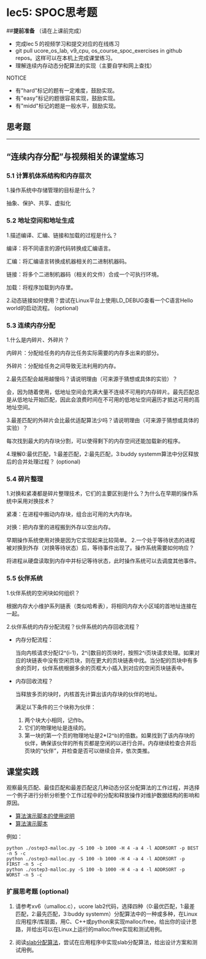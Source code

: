 # lec5: SPOC思考题

##**提前准备**
（请在上课前完成）

- 完成lec５的视频学习和提交对应的在线练习
- git pull ucore_os_lab, v9_cpu, os_course_spoc_exercises in github repos。这样可以在本机上完成课堂练习。
- 理解连续内存动态分配算法的实现（主要自学和网上查找）

NOTICE
- 有"hard"标记的题有一定难度，鼓励实现。
- 有"easy"标记的题很容易实现，鼓励实现。
- 有"midd"标记的题是一般水平，鼓励实现。


## 思考题
---

## “连续内存分配”与视频相关的课堂练习

### 5.1 计算机体系结构和内存层次

1.操作系统中存储管理的目标是什么？

抽象、保护、共享、虚拟化


### 5.2 地址空间和地址生成
1.描述编译、汇编、链接和加载的过程是什么？

编译：将不同语言的源代码转换成汇编语言。

汇编：将汇编语言转换成机器相关的二进制机器码。

链接：将多个二进制机器码（相关的文件）合成一个可执行环境。

加载：将程序加载到内存里。

2.动态链接如何使用？尝试在Linux平台上使用LD_DEBUG查看一个C语言Hello world的启动流程。  (optional)

### 5.3 连续内存分配
1.什么是内碎片、外碎片？

内碎片：分配给任务的内存比任务实际需要的内存多出来的部分。

外碎片：分配给任务之间导致无法利用的内存。

2.最先匹配会越用越慢吗？请说明理由（可来源于猜想或具体的实验）？

会，因为随着使用，低地址空间会充满大量不连续不可用的内存碎片。最先匹配总是从低地址开始匹配，因此会浪费时间在不可用的低地址空间遍历才抵达可用的高地址空间。

3.最差匹配的外碎片会比最优适配算法少吗？请说明理由（可来源于猜想或具体的实验）？

每次找到最大的内存块分割，可以使得剩下的内存空间还能加载新的程序。

4.理解0:最优匹配，1:最差匹配，2:最先匹配，3:buddy systemm算法中分区释放后的合并处理过程？ (optional)


### 5.4 碎片整理
1.对换和紧凑都是碎片整理技术，它们的主要区别是什么？为什么在早期的操作系统中采用对换技术？ 

紧凑：在进程中搬动内存块，组合出可用的大内存块。

对换：把内存里的进程搬到外存以空出内存。

早期操作系统使用对换是因为它实现起来比较简单。 
2.一个处于等待状态的进程被对换到外存（对换等待状态）后，等待事件出现了。操作系统需要如何响应？

将进程从硬盘读取到内存中并标记等待状态，此时操作系统可以去调度其他事件。

### 5.5 伙伴系统
1.伙伴系统的空闲块如何组织？

根据内存大小维护系列链表（类似哈希表），将相同内存大小区域的首地址连接在一起。

2.伙伴系统的内存分配流程？伙伴系统的内存回收流程？

- 内存分配流程：

  当向内核请求分配(2^(i-1)，2^i]数目的页块时，按照2^i页块请求处理。如果对应的块链表中没有空闲页块，则在更大的页块链表中找。当分配的页块中有多余的页时，伙伴系统根据多余的页框大小插入到对应的空闲页块链表中。

* 内存回收流程？

  当释放多页的块时，内核首先计算出该内存块的伙伴的地址。

  满足以下条件的三个块称为伙伴：

  1. 两个块大小相同，记作b。
  2. 它们的物理地址是连续的。
  3. 第一块的第一个页的物理地址是2*(2^b)的倍数。如果找到了该内存块的伙伴，确保该伙伴的所有页都是空闲的以进行合并。内存继续检查合并后页块的“伙伴”，并检查是否可以继续合并，依次类推。

## 课堂实践

观察最先匹配、最佳匹配和最差匹配这几种动态分区分配算法的工作过程，并选择一个例子进行分析分析整个工作过程中的分配和释放操作对维护数据结构的影响和原因。

  * [算法演示脚本的使用说明](https://github.com/chyyuu/os_tutorial_lab/blob/master/ostep/ostep3-malloc.md)
  * [算法演示脚本](https://github.com/chyyuu/os_tutorial_lab/blob/master/ostep/ostep3-malloc.py)

例如：
```
python ./ostep3-malloc.py -S 100 -b 1000 -H 4 -a 4 -l ADDRSORT -p BEST -n 5 -c
python ./ostep3-malloc.py -S 100 -b 1000 -H 4 -a 4 -l ADDRSORT -p FIRST -n 5 -c
python ./ostep3-malloc.py -S 100 -b 1000 -H 4 -a 4 -l ADDRSORT -p WORST -n 5 -c
```

### 扩展思考题 (optional)

1. 请参考xv6（umalloc.c），ucore lab2代码，选择四种（0:最优匹配，1:最差匹配，2:最先匹配，3:buddy systemm）分配算法中的一种或多种，在Linux应用程序/库层面，用C、C++或python来实现malloc/free，给出你的设计思路，并给出可以在Linux上运行的malloc/free实现和测试用例。


2. 阅读[slab分配算法](http://en.wikipedia.org/wiki/Slab_allocation)，尝试在应用程序中实现slab分配算法，给出设计方案和测试用例。
